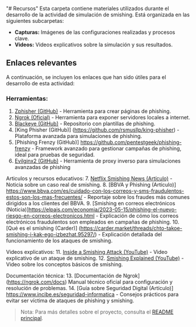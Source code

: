 "# Recursos" 
Esta carpeta contiene materiales utilizados durante el desarrollo de la actividad de simulación de smishing. Está organizada en las siguientes subcarpetas:

- **Capturas:** Imágenes de las configuraciones realizadas y procesos clave.
- **Videos:** Videos explicativos sobre la simulación y sus resultados.

## Enlaces relevantes

A continuación, se incluyen los enlaces que han sido útiles para el desarrollo de esta actividad:

### Herramientas:
1. [Zphisher (GitHub)](https://github.com/htr-tech/zphisher) - Herramienta para crear páginas de phishing.
2. [Ngrok (Oficial)](https://ngrok.com) - Herramienta para exponer servidores locales a internet.
3. [Blackeye (GitHub)](https://github.com/EricksonAtHome/blackeye) - Repositorio con plantillas de phishing. 
4. [King Phisher (GitHub)] (https://github.com/rsmusllp/king-phisher) - Plataforma avanzada para simulaciones de phishing.
5. [Phishing Frenzy (GitHub)] https://github.com/pentestgeek/phishing-frenzy - Framework avanzado para gestionar campañas de phishing, ideal para pruebas de seguridad.
6. [Evilginx2 (GitHub)](https://github.com/kgretzky/evilginx2) - Herramienta de proxy inverso para simulaciones avanzadas de phishing

Articulos y recursos educativos:
7. [Netflix Smishing News (Artículo)](https://cincodias.elpais.com/smartlife/lifestyle/2024-12-05/cuidado-con-esta-estafa-se-hacen-pasar-por-netflix-para-vaciar-tu-cuenta-bancaria.html) - Noticia sobre un caso real de smishing.
8. [BBVA y Phishing (Artículo)] https://www.bbva.com/es/cuidado-con-los-correos-y-sms-fraudulentos-estos-son-los-mas-frecuentes/ - Reportaje sobre los fraudes más comunes dirigidos a los clientes del BBVA.
9. [Smishing en correos electrónicos (Noticia)]https://elpais.com/economia/2023-05-15/phishing-el-nuevo-riesgo-en-correos-electronicos.html - Explicación de cómo los correos electrónicos fraudulentos son empleados en campañas de phishing.
10. [Qué es el smishing (Carder)] (https://carder.market/threads/chto-takoe-smishing-i-kak-ego-izbezhat.95297/) - Explicación detallada del funcionamiento de los ataques de smishing.

Videos explicativos:
11. [Inside a Smishing Attack (YouTube)](https://youtu.be/NIP6mVnch8Q?feature=shared) - Video explicativo de un ataque de smishing.
12. [Smishing Explained (YouTube)](https://youtu.be/yYYEjz0sYJM?feature=shared) - Video sobre los conceptos básicos de smishing.

Documentación técnica:
13. [Documentación de Ngrok] (https://ngrok.com/docs) Manual técnico oficial para configuración y resolución de problemas.
14. [Guía sobre Seguridad Digital (Artículo)] https://www.incibe.es/seguridad-informatica - Consejos prácticos para evitar ser víctima de ataques de phishing y smishing.

> Nota: Para más detalles sobre el proyecto, consulta el [README principal](../README.md).
